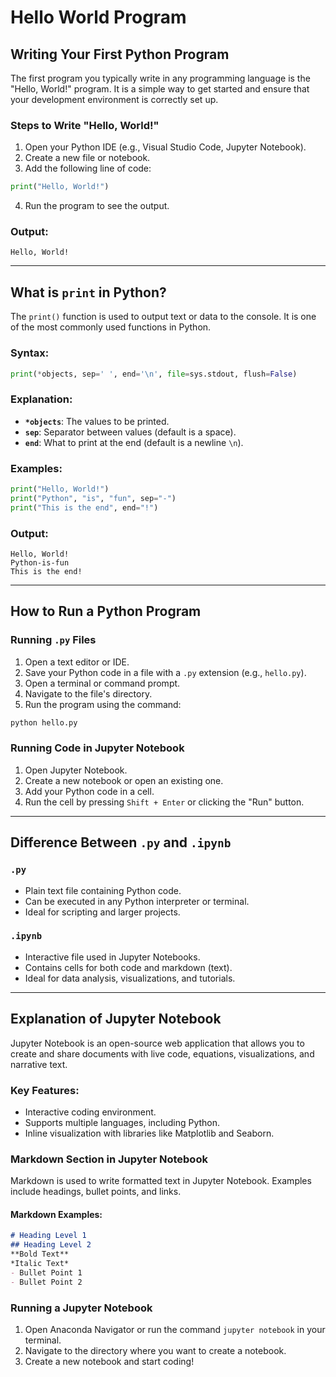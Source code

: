 # Hello World Program

## Writing Your First Python Program
The first program you typically write in any programming language is the "Hello, World!" program. It is a simple way to get started and ensure that your development environment is correctly set up.

### Steps to Write "Hello, World!"
1. Open your Python IDE (e.g., Visual Studio Code, Jupyter Notebook).
2. Create a new file or notebook.
3. Add the following line of code:

```python
print("Hello, World!")
```

4. Run the program to see the output.

### Output:
```
Hello, World!
```

---

## What is `print` in Python?
The `print()` function is used to output text or data to the console. It is one of the most commonly used functions in Python.

### Syntax:
```python
print(*objects, sep=' ', end='\n', file=sys.stdout, flush=False)
```

### Explanation:
- **`*objects`**: The values to be printed.
- **`sep`**: Separator between values (default is a space).
- **`end`**: What to print at the end (default is a newline `\n`).

### Examples:
```python
print("Hello, World!")
print("Python", "is", "fun", sep="-")
print("This is the end", end="!")
```

### Output:
```
Hello, World!
Python-is-fun
This is the end!
```

---

## How to Run a Python Program
### Running `.py` Files
1. Open a text editor or IDE.
2. Save your Python code in a file with a `.py` extension (e.g., `hello.py`).
3. Open a terminal or command prompt.
4. Navigate to the file's directory.
5. Run the program using the command:

```bash
python hello.py
```

### Running Code in Jupyter Notebook
1. Open Jupyter Notebook.
2. Create a new notebook or open an existing one.
3. Add your Python code in a cell.
4. Run the cell by pressing `Shift + Enter` or clicking the "Run" button.

---

## Difference Between `.py` and `.ipynb`
### `.py`
- Plain text file containing Python code.
- Can be executed in any Python interpreter or terminal.
- Ideal for scripting and larger projects.

### `.ipynb`
- Interactive file used in Jupyter Notebooks.
- Contains cells for both code and markdown (text).
- Ideal for data analysis, visualizations, and tutorials.

---

## Explanation of Jupyter Notebook
Jupyter Notebook is an open-source web application that allows you to create and share documents with live code, equations, visualizations, and narrative text.

### Key Features:
- Interactive coding environment.
- Supports multiple languages, including Python.
- Inline visualization with libraries like Matplotlib and Seaborn.

### Markdown Section in Jupyter Notebook
Markdown is used to write formatted text in Jupyter Notebook. Examples include headings, bullet points, and links.

#### Markdown Examples:
```markdown
# Heading Level 1
## Heading Level 2
**Bold Text**
*Italic Text*
- Bullet Point 1
- Bullet Point 2
```




### Running a Jupyter Notebook
1. Open Anaconda Navigator or run the command `jupyter notebook` in your terminal.
2. Navigate to the directory where you want to create a notebook.
3. Create a new notebook and start coding!
